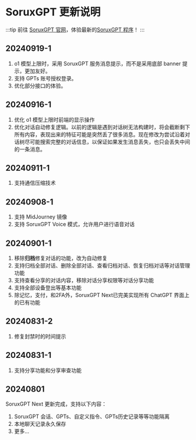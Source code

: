 # SoruxGPT 更新说明
:::tip
前往 [SoruxGPT 官网](https://www.soruxgpt.com)，体验最新的[SoruxGPT 程序](https://chat.soruxgpt.com)！
:::

## 20240919-1
1. o1 模型上限时，采用 SoruxGPT 服务消息提示，而不是采用底部 banner 提示，更加友好。
2. 支持 GPTs 账号授权登录。
3. 优化部分接口的体验。

## 20240916-1
1. 优化 o1 模型上限时前端的显示操作
2. 优化对话自动修复逻辑。以前的逻辑是遇到对话树无法构建时，将会截断剩下所有内容，表现出来的特征可能是突然丢了很多消息。现在修改为尝试沿着对话树尽可能搜索完整的对话信息，以保证如果发生消息丢失，也只会丢失中间的一条消息。

## 20240911-1
1. 支持通信压缩技术

## 20240908-1
1. 支持 MidJourney 镜像
2. 支持 SoruxGPT Voice 模式，允许用户进行语音对话

## 20240901-1
1. 移除**归档**修复对话的功能，改为自动修复
2. 支持归档全部对话、删除全部对话、查看归档对话、恢复归档对话等对话管理功能
3. 支持查看分享的对话内容，移除对话分享权限等对话分享功能
4. 支持全部设备登出等基本功能
5. 除记忆，支付，和2FA外，SoruxGPT Next已完美实现所有 ChatGPT 界面上的已有功能

## 20240831-2
1. 修复封禁时的时间提示

## 20240831-1
1. 支持分享功能和分享审查功能

## 20240801
SoruxGPT Next 更新完成，支持以下内容：
1. SoruxGPT 会话、GPTs、自定义指令、GPTs历史记录等等功能隔离
2. 本地聊天记录永久保存
3. 更多...